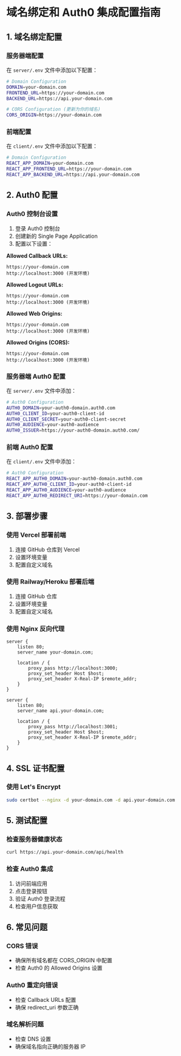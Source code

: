# 域名绑定和 Auth0 集成配置指南

## 1. 域名绑定配置

### 服务器端配置
在 `server/.env` 文件中添加以下配置：

```bash
# Domain Configuration
DOMAIN=your-domain.com
FRONTEND_URL=https://your-domain.com
BACKEND_URL=https://api.your-domain.com

# CORS Configuration (更新为你的域名)
CORS_ORIGIN=https://your-domain.com
```

### 前端配置
在 `client/.env` 文件中添加以下配置：

```bash
# Domain Configuration
REACT_APP_DOMAIN=your-domain.com
REACT_APP_FRONTEND_URL=https://your-domain.com
REACT_APP_BACKEND_URL=https://api.your-domain.com
```

## 2. Auth0 配置

### Auth0 控制台设置
1. 登录 Auth0 控制台
2. 创建新的 Single Page Application
3. 配置以下设置：

**Allowed Callback URLs:**
```
https://your-domain.com
http://localhost:3000 (开发环境)
```

**Allowed Logout URLs:**
```
https://your-domain.com
http://localhost:3000 (开发环境)
```

**Allowed Web Origins:**
```
https://your-domain.com
http://localhost:3000 (开发环境)
```

**Allowed Origins (CORS):**
```
https://your-domain.com
http://localhost:3000 (开发环境)
```

### 服务器端 Auth0 配置
在 `server/.env` 文件中添加：

```bash
# Auth0 Configuration
AUTH0_DOMAIN=your-auth0-domain.auth0.com
AUTH0_CLIENT_ID=your-auth0-client-id
AUTH0_CLIENT_SECRET=your-auth0-client-secret
AUTH0_AUDIENCE=your-auth0-audience
AUTH0_ISSUER=https://your-auth0-domain.auth0.com/
```

### 前端 Auth0 配置
在 `client/.env` 文件中添加：

```bash
# Auth0 Configuration
REACT_APP_AUTH0_DOMAIN=your-auth0-domain.auth0.com
REACT_APP_AUTH0_CLIENT_ID=your-auth0-client-id
REACT_APP_AUTH0_AUDIENCE=your-auth0-audience
REACT_APP_AUTH0_REDIRECT_URI=https://your-domain.com
```

## 3. 部署步骤

### 使用 Vercel 部署前端
1. 连接 GitHub 仓库到 Vercel
2. 设置环境变量
3. 配置自定义域名

### 使用 Railway/Heroku 部署后端
1. 连接 GitHub 仓库
2. 设置环境变量
3. 配置自定义域名

### 使用 Nginx 反向代理
```nginx
server {
    listen 80;
    server_name your-domain.com;
    
    location / {
        proxy_pass http://localhost:3000;
        proxy_set_header Host $host;
        proxy_set_header X-Real-IP $remote_addr;
    }
}

server {
    listen 80;
    server_name api.your-domain.com;
    
    location / {
        proxy_pass http://localhost:3001;
        proxy_set_header Host $host;
        proxy_set_header X-Real-IP $remote_addr;
    }
}
```

## 4. SSL 证书配置

### 使用 Let's Encrypt
```bash
sudo certbot --nginx -d your-domain.com -d api.your-domain.com
```

## 5. 测试配置

### 检查服务器健康状态
```bash
curl https://api.your-domain.com/api/health
```

### 检查 Auth0 集成
1. 访问前端应用
2. 点击登录按钮
3. 验证 Auth0 登录流程
4. 检查用户信息获取

## 6. 常见问题

### CORS 错误
- 确保所有域名都在 CORS_ORIGIN 中配置
- 检查 Auth0 的 Allowed Origins 设置

### Auth0 重定向错误
- 检查 Callback URLs 配置
- 确保 redirect_uri 参数正确

### 域名解析问题
- 检查 DNS 设置
- 确保域名指向正确的服务器 IP
